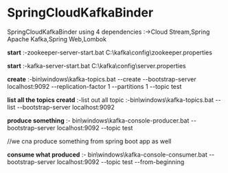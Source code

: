 # SpringCloudKafkaBinder
 SpringCloudKafkaBinder 
 using 4 dependencies :->Cloud Stream,Spring Apache Kafka,Spring Web,Lombok
 
 

**start** :-zookeeper-server-start.bat C:\kafka\config\zookeeper.properties

**start** :-kafka-server-start.bat C:\kafka\config\server.properties


**create** :-bin\windows\kafka-topics.bat --create --bootstrap-server localhost:9092 --replication-factor 1 --partitions 1 --topic test

 **list all the topics creatd** :-list out all topic :-bin\windows\kafka-topics.bat --list --bootstrap-server localhost:9092


**produce something** :- bin\windows\kafka-console-producer.bat --bootstrap-server localhost:9092 --topic test

//we cna produce something from spring boot app as well

**consume what produced** :- bin\windows\kafka-console-consumer.bat --bootstrap-server localhost:9092 --topic test --from-beginning
 

 


